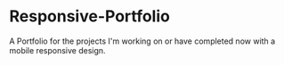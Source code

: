 # Responsive-Portfolio
A Portfolio for the projects I'm working on or have completed now with a mobile responsive design.
